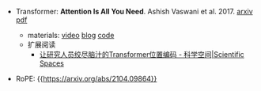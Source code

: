 

- Transformer: **Attention Is All You Need**. Ashish Vaswani et al. 2017. [arxiv](https://arxiv.org/abs/1706.03762) [pdf](pdfs/Transformer_Ashish_Vaswani_et_al_1706.03762.pdf)
    - materials: [video](https://b23.tv/IHQ3NBE) [blog](https://blog.csdn.net/qq_36667170/article/details/124359818) [code](https://github.com/jadore801120/attention-is-all-you-need-pytorch?tab=readme-ov-file)
    - 扩展阅读
        - [让研究人员绞尽脑汁的Transformer位置编码 - 科学空间|Scientific Spaces](https://spaces.ac.cn/archives/8130?sharesource=weibo)

- RoPE: {{https://arxiv.org/abs/2104.09864}}
